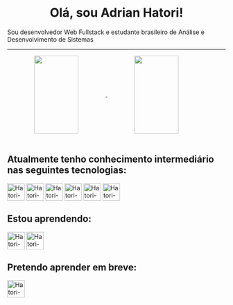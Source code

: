 <h1 align="center">Olá, sou Adrian Hatori!</h1>
<p>
    Sou desenvolvedor Web Fullstack e estudante brasileiro de Análise e Desenvolvimento de Sistemas<br>
</p>
<hr>

<a href="#" align="center">
    <img height="180em" width="45%" align="center" src="https://github-readme-stats.vercel.app/api?username=adrianhatori&show_icons=true&theme=dracula&count_private=true&include_all_commits=true" />
    <img height="180em" width="45%" align="center" src="https://github-readme-stats.vercel.app/api/top-langs/?username=adrianhatori&layout=compact&langs_count=16&theme=dracula" />
</a>
<br><br>

<h2>Atualmente tenho conhecimento intermediário nas seguintes tecnologias:</h2>
<!--HTML, CSS, BS, JS, PHP, MySQL-->
<div style="display: inline_block">
    <img align="center" alt="Hatori-HTML5" height="40" width="40" src="https://cdn.jsdelivr.net/gh/devicons/devicon/icons/html5/html5-original.svg" />
    <img align="center" alt="Hatori-CSS3" height="40" width="40" src="https://cdn.jsdelivr.net/gh/devicons/devicon/icons/css3/css3-original.svg" />
    <img align="center" alt="Hatori-BS5" height="40" width="40" src="https://cdn.jsdelivr.net/gh/devicons/devicon/icons/bootstrap/bootstrap-original.svg" />
    <img align="center" alt="Hatori-JS" height="40" width="40" src="https://cdn.jsdelivr.net/gh/devicons/devicon/icons/javascript/javascript-original.svg" />     <img align="center" alt="Hatori-PHP" height="40" width="40" src="https://cdn.jsdelivr.net/gh/devicons/devicon/icons/php/php-original.svg" />
    <img align="center" alt="Hatori-MySQL" height="40" width="40" src="https://cdn.jsdelivr.net/gh/devicons/devicon/icons/mysql/mysql-original.svg" />
</div>

<h2>Estou aprendendo:</h2>
<!--React, Laravel-->
<div style="display: inline_block">
    <img align="center" alt="Hatori-React" height="40" width="40" src="https://cdn.jsdelivr.net/gh/devicons/devicon/icons/react/react-original.svg" />
    <img align="center" alt="Hatori-Laravel" height="40" width="40" src="https://cdn.jsdelivr.net/gh/devicons/devicon/icons/laravel/laravel-plain-wordmark.svg" />


</div>

<h2>Pretendo aprender em breve:</h2>
<!--Phyton-->
<div style="display: inline_block">
    <img align="center" alt="Hatori-Python" height="40" width="40" src="https://cdn.jsdelivr.net/gh/devicons/devicon/icons/python/python-original.svg" />
</div>
